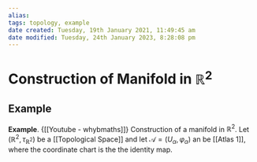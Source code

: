 ```yaml
---
alias: 
tags: topology, example
date created: Tuesday, 19th January 2021, 11:49:45 am
date modified: Tuesday, 24th January 2023, 8:28:08 pm
---
```

# Construction of Manifold in $\mathbb{R}^2$

## Example

**Example**. {[[Youtube - whybmaths]]} Construction of a manifold in $\mathbb{R}^2$. Let $(\mathbb{R}^2, \tau_{\mathbb{R}^2})$ be a [[Topological Space]] and let $\mathcal{A}=(U_\alpha, \varphi_\alpha)$ an be [[Atlas 1]], where the coordinate chart is the the identity map.
